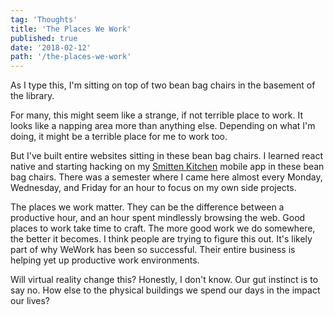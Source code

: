 ```yaml
---
tag: 'Thoughts'
title: 'The Places We Work'
published: true
date: '2018-02-12'
path: '/the-places-we-work'
---
```


As I type this, I'm sitting on top of two bean bag chairs in the basement of the library.

For many, this might seem like a strange, if not terrible place to work. It looks like a napping area more than anything else. Depending on what I'm doing, it might be a terrible place for me to work too.

But I've built entire websites sitting in these bean bag chairs.  I learned react native and starting hacking on my [Smitten Kitchen](https://github.com/twmilli/smitten-kitchen) mobile app in these bean bag chairs.  There was a semester where I came here almost every Monday, Wednesday, and Friday for an hour to focus on my own side projects.

The places we work matter.  They can be the difference between a productive hour, and an hour spent mindlessly browsing the web.  Good places to work take time to craft. The more good work we do somewhere, the better it becomes.  I think people are trying to figure this out.  It's likely part of why WeWork has been so successful.  Their entire business is helping yet up productive work environments.

Will virtual reality change this?  Honestly, I don't know.  Our gut instinct is to say no.  How else to the physical buildings we spend our days in the impact our lives?